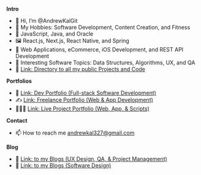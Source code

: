 **Intro**
- 👋 Hi, I’m @AndrewKalGit
- 👀 My Hobbies: Software Development, Content Creation, and Fitness
- 🌱 JavaScript, Java, and Oracle
- 🖼 React.js, Next.js, React Native, and Spring
- 🌻 Web Applications, eCommerce, iOS Development, and REST API Development
- 🧐 Interesting Software Topics: Data Structures, Algorithms, UX, and QA
- 🔗 [Link: Directory to all my public Projects and Code](https://github.com/AndrewKalGit/Public-Directory/blob/main/README.md)

**Portfolios**
- 💼 [Link: Dev Portfolio (Full-stack Software Development)](https://andrewkalgit.netlify.app)
- ✍️ [Link: Freelance Portfolio (Web & App Development)](https://andrewkalgig.netlify.app)
- 👨🏻‍💻 [Link: Live Project Portfolio (Web, App, & Scripts)](https://andrewkalgit.netlify.app)

**Contact**
- 📫 How to reach me andrewkal327@gmail.com

**Blog**
- 📲 [Link: to my Blogs (UX Design, QA, & Project Management)](https://dev.to/morethan2searches)
- 📘 [Link: to my Blogs (Software Design)](https://dzone.com/andrewkalgit)

<!---
AndrewKalGit/AndrewKalGit is a ✨ special ✨ repository because its `README.md` (this file) appears on your GitHub profile.
You can click the Preview link to take a look at your changes.
--->
